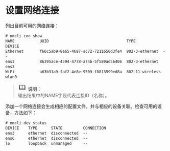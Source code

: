 # 设置网络连接<a name="ZH-CN_TOPIC_0183005782"></a>

列出目前可用的网络连接：

```
# nmcli con show
NAME           UUID                                  TYPE            DEVICE
Ethernet       f66c5ab9-8e65-4687-ac72-7211650d3fe4  802-3-ethernet  -- 
ens3           86395ace-4594-4778-a74b-5f589ad5b406  802-3-ethernet  ens3 
WiFi           a63b31a9-faf2-4e8e-9509-f8813599ed8a  802-11-wireless wlan0
```

>![](public_sys-resources/icon-note.gif) **说明：**   
>输出结果中的NAME字段代表连接ID（名称）。  

添加一个网络连接会生成相应的配置文件，并与相应的设备关联。检查可用的设备，方法如下：

```
# nmcli dev status
DEVICE    TYPE      STATE         CONNECTION
ens3      ethernet  disconnected  -- 
ens6      ethernet  disconnected  -- 
lo        loopback  unmanaged     --
``` 


